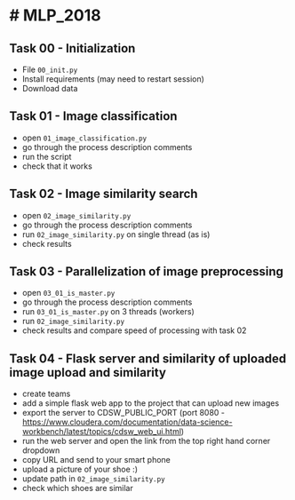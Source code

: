 # # MLP_2018

## Task 00 - Initialization
* File `00_init.py`
* Install requirements (may need to restart session)
* Download data

## Task 01 - Image classification
* open `01_image_classification.py`
* go through the process description comments
* run the script
* check that it works 

## Task 02 - Image similarity search
* open `02_image_similarity.py`
* go through the process description comments
* run `02_image_similarity.py` on single thread (as is)
* check results

## Task 03 - Parallelization of image preprocessing
* open `03_01_is_master.py`
* go through the process description comments
* run `03_01_is_master.py` on 3 threads (workers)
* run `02_image_similarity.py`
* check results and compare speed of processing with task 02

## Task 04 - Flask server and similarity of uploaded image upload and similarity
* create teams
* add a simple flask web app to the project that can upload new images
* export the server to CDSW_PUBLIC_PORT (port 8080 - https://www.cloudera.com/documentation/data-science-workbench/latest/topics/cdsw_web_ui.html)
* run the web server and open the link from the top right hand corner dropdown
* copy URL and send to your smart phone
* upload a picture of your shoe :)
* update path in `02_image_similarity.py`
* check which shoes are similar